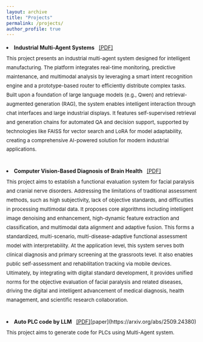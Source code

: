 ```yaml
---
layout: archive
title: "Projects"
permalink: /projects/
author_profile: true
---
```


<li style="margin-bottom: 2rem; line-height: 1.8;">
  <strong>Industrial Multi-Agent Systems </strong>
  <a href="https://ZiqiWang0312.github.io/bio/files/industry.pdf" target="_blank" style="margin-left:8px;">[PDF]</a>
  
  <div style="font-size:0.95em; margin-top:0.3rem;">
    This project presents an industrial multi-agent system designed for intelligent manufacturing. The platform integrates real-time monitoring, predictive maintenance, and multimodal analysis by leveraging a smart intent recognition engine and a prototype-based router to efficiently distribute complex tasks. Built upon a foundation of large language models (e.g., Qwen) and retrieval-augmented generation (RAG), the system enables intelligent interaction through chat interfaces and large industrial displays. It features self-supervised retrieval and generation chains for automated QA and decision support, supported by technologies like FAISS for vector search and LoRA for model adaptability, creating a comprehensive AI-powered solution for modern industrial applications.
  </div>



<li style="margin-bottom: 2rem; line-height: 1.8;">
  <strong> Computer Vision-Based Diagnosis of Brain Health </strong>
  <a href="https://ZiqiWang0312.github.io/bio/files/medical.pdf" target="_blank" style="margin-left:8px;">[PDF]</a>
  
  <div style="font-size:0.95em; margin-top:0.3rem;">
    This project aims to establish a functional evaluation system for facial paralysis and cranial nerve disorders. Addressing the limitations of traditional assessment methods, such as high subjectivity, lack of objective standards, and difficulties in processing multimodal data. It proposes core algorithms including intelligent image denoising and enhancement, high-dynamic feature extraction and classification, and multimodal data alignment and adaptive fusion. This forms a standardized, multi-scenario, multi-disease-adaptive functional assessment model with interpretability. At the application level, this system serves both clinical diagnosis and primary screening at the grassroots level. It also enables public self-assessment and rehabilitation tracking via mobile devices. Ultimately, by integrating with digital standard development, it provides unified norms for the objective evaluation of facial paralysis and related diseases, driving the digital and intelligent advancement of medical diagnosis, health management, and scientific research collaboration.
  </div>



<li style="margin-bottom: 2rem; line-height: 1.8;">
  <strong> Auto PLC code by LLM </strong>
  <a href="https://ZiqiWang0312.github.io/bio/files/PLC.pdf" target="_blank" style="margin-left:8px;">[PDF]</a>[paper](https://arxiv.org/abs/2509.24380)
  
  <div style="font-size:0.95em; margin-top:0.3rem;">
    This project aims to generate code for PLCs using Multi-Agent system.
  </div>